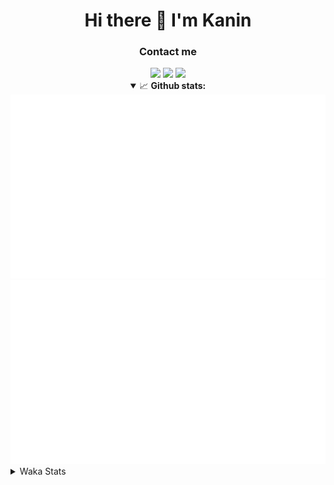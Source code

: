 <div align="center">
 <h1>Hi there 👋 I'm Kanin</h1>
 <h3>Contact me</h3>
 <a href="mailto:im@kanin.dev"><img src="https://img.shields.io/badge/gmail-%23D14836.svg?&style=for-the-badge&logo=gmail&logoColor=white"/></a>
 <a href="https://twitter.com/KaninDev"><img src="https://img.shields.io/badge/twitter-%231DA1F2.svg?&style=for-the-badge&logo=twitter&logoColor=white"/></a>
 <a href="https://www.linkedin.com/in/KaninDev"><img src="https://img.shields.io/badge/linkedin-%230077B5.svg?&style=for-the-badge&logo=linkedin&logoColor=white"/></a>
<details open>
  <summary>📈 <b>Github stats:</b></summary>
  <img src="https://github.com/Kanin/Kanin/blob/master/scripts/GitHubStats/generated/overview.svg"/>
  <img src="https://github.com/Kanin/Kanin/blob/master/scripts/GitHubStats/generated/languages.svg"/>
</details>
</div>

<details>
 <summary>Waka Stats</summary>

<!--START_SECTION:waka-->
![Code Time](http://img.shields.io/badge/Code%20Time-1%2C911%20hrs%2034%20mins-blue)

![Profile Views](http://img.shields.io/badge/Profile%20Views-2-blue)

![Lines of code](https://img.shields.io/badge/From%20Hello%20World%20I%27ve%20Written-243.5%20thousand%20lines%20of%20code-blue)

**🐱 My GitHub Data** 

> 📦 98.5 kB Used in GitHub's Storage 
 > 
> 🏆 71 Contributions in the Year 2023
 > 
> 🚫 Not Opted to Hire
 > 
> 📜 20 Public Repositories 
 > 
> 🔑 10 Private Repositories 
 > 
**I'm a Night 🦉** 

```text
🌞 Morning                177 commits         █████░░░░░░░░░░░░░░░░░░░░   19.93 % 
🌆 Daytime                131 commits         ████░░░░░░░░░░░░░░░░░░░░░   14.75 % 
🌃 Evening                278 commits         ████████░░░░░░░░░░░░░░░░░   31.31 % 
🌙 Night                  302 commits         █████████░░░░░░░░░░░░░░░░   34.01 % 
```
📅 **I'm Most Productive on Sunday** 

```text
Monday                   103 commits         ███░░░░░░░░░░░░░░░░░░░░░░   11.60 % 
Tuesday                  65 commits          ██░░░░░░░░░░░░░░░░░░░░░░░   07.32 % 
Wednesday                96 commits          ███░░░░░░░░░░░░░░░░░░░░░░   10.81 % 
Thursday                 146 commits         ████░░░░░░░░░░░░░░░░░░░░░   16.44 % 
Friday                   115 commits         ███░░░░░░░░░░░░░░░░░░░░░░   12.95 % 
Saturday                 139 commits         ████░░░░░░░░░░░░░░░░░░░░░   15.65 % 
Sunday                   224 commits         ██████░░░░░░░░░░░░░░░░░░░   25.23 % 
```


📊 **This Week I Spent My Time On** 

```text
🕑︎ Time Zone: America/New_York

💬 Programming Languages: 
Python                   2 hrs 34 mins       █████████████████████████   98.27 % 
XML                      2 mins              ░░░░░░░░░░░░░░░░░░░░░░░░░   01.73 % 
virtualenv               0 secs              ░░░░░░░░░░░░░░░░░░░░░░░░░   00.00 % 
Log File                 0 secs              ░░░░░░░░░░░░░░░░░░░░░░░░░   00.00 % 
YAML                     0 secs              ░░░░░░░░░░░░░░░░░░░░░░░░░   00.00 % 

🔥 Editors: 
PyCharm                  2 hrs 37 mins       █████████████████████████   100.00 % 

🐱‍💻 Projects: 
BB-CommunityBot          2 hrs 34 mins       █████████████████████████   98.66 % 
VoiceSphere              2 mins              ░░░░░░░░░░░░░░░░░░░░░░░░░   01.34 % 

💻 Operating System: 
Windows                  2 hrs 37 mins       █████████████████████████   100.00 % 
```

**I Mostly Code in Python** 

```text
Python                   25 repos            ██████████████████░░░░░░░   73.53 % 
Java                     3 repos             ██░░░░░░░░░░░░░░░░░░░░░░░   08.82 % 
JavaScript               3 repos             ██░░░░░░░░░░░░░░░░░░░░░░░   08.82 % 
Kotlin                   2 repos             █░░░░░░░░░░░░░░░░░░░░░░░░   05.88 % 
HTML                     1 repo              █░░░░░░░░░░░░░░░░░░░░░░░░   02.94 % 
```



**Timeline**

![Lines of Code chart](https://raw.githubusercontent.com/Kanin/Kanin/master/assets/bar_graph.png)


 Last Updated on 08/03/2023 14:33:42 UTC
<!--END_SECTION:waka-->
</details>
